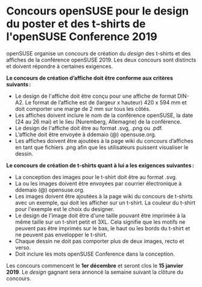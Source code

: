 Concours openSUSE pour le design du poster et des t-shirts de l'openSUSE Conference 2019
========================================================================================

openSUSE organise un concours de création du *design* des t-shirts et des affiches de la conférence openSUSE 2019. Les deux concours sont distincts et doivent répondre à certaines exigences.

**Le concours de création d’affiche doit être conforme aux critères suivants :**

* Le design de l'affiche doit être conçu pour une affiche de format DIN-A2. Le format de l’affiche est de (largeur x hauteur) 420 x 594 mm et doit comporter une marge de 2 mm sur tous les côtés.
* Les affiches doivent inclure le nom de la conférence openSUSE, la date (24 au 26 mai) et le lieu (Nuremberg, Allemagne) de la conférence.
* Le design de l'affiche doit être au format .svg, .png ou .pdf.
* L’affiche doit être envoyée à ddemaio (@) opensuse.org.
* Les affiches doivent être ajoutées à la page wiki du concours d’affiches en tant que fichiers .png afin que les utilisateurs puissent visualiser le dessin.

**Le concours de création de t-shirts quant à lui a les exigences suivantes :**

* La conception des images pour le t-shirt doit être au format .svg.
* La ou les images doivent être envoyées par courrier électronique à ddemaio (@) opensuse.org.
* Les images doivent être ajoutées à la page wiki du concours de t-shirts avec un exemple, qui doit les afficher sur un t-shirt. La couleur du t-shirt pour l'exemple est le choix du designer.
* Le design de l'image doit être d'une taille pouvant être imprimée à la même taille sur un t-shirt petit et 3XL. Cela signifie que les motifs ne peuvent pas être imprimés sur le bas, le haut ou les bords du t-shirt et ne peuvent pas envelopper le t-shirt.
* Chaque dessin ne doit pas comporter plus de deux images, recto et verso.
* Doit inclure les mots openSUSE Conference dans la conception.

Les concours commencent le **1er décembre** et seront clos le **15 janvier 2019**.
Le *design* gagnant sera annoncé la semaine suivant la clôture du concours.
